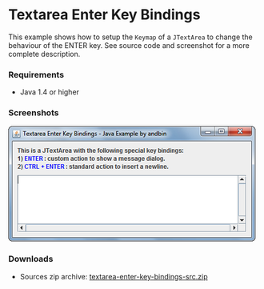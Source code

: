 # Textarea Enter Key Bindings

This example shows how to setup the `Keymap` of a `JTextArea` to change the
behaviour of the ENTER key. See source code and screenshot for a more complete
description.

### Requirements

* Java 1.4 or higher

### Screenshots

![Screenshot 1](screenshot-01.png "Screenshot 1")

### Downloads

* Sources zip archive: [textarea-enter-key-bindings-src.zip](dist/textarea-enter-key-bindings-src.zip?raw=true)
